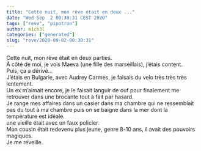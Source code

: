 ```yaml
---
title: "Cette nuit, mon rêve était en deux ..."
date: "Wed Sep  2 00:30:31 CEST 2020"
tags: ["reve", "pipotron"]
author: m1ch3l
categories: ["generated"]
slug: "reve/2020-09-02-00:30:31"
---
```


Cette nuit, mon rêve était en deux parties.<br>
À côté de moi, je vois Maeva (une fille des marseillais), j’étais content.<br>
Puis, ça a dérivé...<br>
J’étais en Bulgarie, avec Audrey Carmes, je faisais du velo très très très lentement.<br>
Un ex m’aimait encore, je le faisait languir de ouf pour finalement me retrouver dans une brocante tout à fait par hasard.<br>
Je range mes affaires dans un casier dans ma chambre qui ne ressemblait pas du tout à ma chambre puis on se baigne dans la mer dont la température est idéale.<br>
une vieille était avec un faux policier.<br>
Mon cousin était redevenu plus jeune, genre 8-10 ans, il avait des pouvoirs magiques.<br>
Je me réveille.<br>
